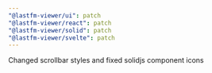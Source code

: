 ```yaml
---
"@lastfm-viewer/ui": patch
"@lastfm-viewer/react": patch
"@lastfm-viewer/solid": patch
"@lastfm-viewer/svelte": patch
---
```


Changed scrollbar styles and fixed solidjs component icons
